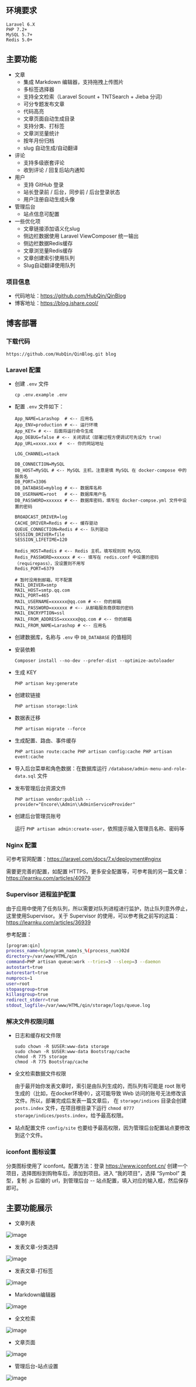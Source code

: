
## 环境要求

```
Laravel 6.X
PHP 7.2+
MySQL 5.7+
Redis 5.0+
```

## 主要功能

- 文章 
  - 集成 Markdown 编辑器，支持拖拽上传图片
  - 多标签选择器
  - 支持全文检索（Laravel Scount + TNTSearch + Jieba 分词）
  - 可分专题发布文章
  - 代码高亮
  - 文章页面自动生成目录
  - 支持分类、打标签
  - 文章浏览量统计
  - 按年月份归档
  - slug 自动生成/自动翻译
- 评论 
  - 支持多级嵌套评论
  - 收到评论 / 回复后站内通知
- 用户 
  - 支持 GitHub 登录
  - 站长登录前 / 后台，同步前 / 后台登录状态
  - 用户注册自动生成头像
- 管理后台 
  - 站点信息可配置
- 一些优化项 
  - 文章链接添加语义化slug
  - 侧边栏数据使用 Laravel ViewComposer 统一输出
  - 侧边栏数据Redis缓存
  - 文章浏览量Redis缓存
  - 文章创建索引使用队列
  - Slug自动翻译使用队列

### 项目信息

- 代码地址：<https://github.com/HubQin/QinBlog>
- 博客地址：<https://blog.ishare.cool/>

## 博客部署

### 下载代码

```
https://github.com/HubQin/QinBlog.git blog
```

### Laravel 配置

- 创建 `.env` 文件
  
  ```
  cp .env.example .env
  ```
- 配置 `.env` 文件如下：
  
  ```
  App_NAME=Larashop  # <-- 应用名
  App_ENV=production # <-- 运行环境
  App_KEY= # <-- 后面将运行命令生成
  App_DEBUG=false # <-- 关闭调试（部署过程方便调试可先设为 true）
  App_URL=xxxx.xxx #  <-- 你的网站地址
  
  LOG_CHANNEL=stack
  
  DB_CONNECTION=MySQL
  DB_HOST=MySQL # <-- MySQL 主机，注意是填 MySQL 在 docker-compose 中的服务名
  DB_PORT=3306
  DB_DATABASE=myblog # <-- 数据库名称
  DB_USERNAME=root   # <-- 数据库用户名
  DB_PASSWORD=xxxxxx # <-- 数据库密码，填写在 docker-compse.yml 文件中设置的密码
  
  BROADCAST_DRIVER=log
  CACHE_DRIVER=Redis # <-- 缓存驱动
  QUEUE_CONNECTION=Redis # <-- 队列驱动
  SESSION_DRIVER=file
  SESSION_LIFETIME=120
  
  Redis_HOST=Redis # <-- Redis 主机，填写规则同 MySQL
  Redis_PASSWORD=xxxxxx # <-- 填写在 redis.conf 中设置的密码（requirepass），没设置则不用写
  Redis_PORT=6379
  
  # 暂时没用到邮箱，可不配置
  MAIL_DRIVER=smtp
  MAIL_HOST=smtp.qq.com
  MAIL_PORT=465
  MAIL_USERNAME=xxxxxx@qq.com # <-- 你的邮箱
  MAIL_PASSWORD=xxxxxx # <-- 从邮箱服务商获取的密码
  MAIL_ENCRYPTION=ssl
  MAIL_FROM_ADDRESS=xxxxxx@qq.com # <-- 你的邮箱
  MAIL_FROM_NAME=Larashop # <-- 应用名 
  ```
- 创建数据库，名称与 `.env` 中 `DB_DATABASE` 的值相同
- 安装依赖
  
  ```
  Composer install --no-dev --prefer-dist --optimize-autoloader
  ```
- 生成 KEY
  
  ```
  PHP artisan key:generate
  ```
- 创建软链接
  
  ```
  PHP artisan storage:link
  ```
- 数据表迁移
  
  ```
  PHP artisan migrate --force
  ```
- 生成配置、路由、事件缓存
  
  ```
  PHP artisan route:cache PHP artisan config:cache PHP artisan event:cache
  ```
- 导入后台菜单和角色数据：在数据库运行 `/database/admin-menu-and-role-data.sql` 文件
- 发布管理后台资源文件
  
  ```
  PHP artisan vendor:publish --provider="Encore\\Admin\\AdminServiceProvider"
  ```
- 创建后台管理员账号
  
  运行 `PHP artisan admin:create-user`，依照提示输入管理员名称、密码等

### Nginx 配置

可参考官网配置：<https://laravel.com/docs/7.x/deployment#nginx>

需要更完善的配置，如配置 HTTPS，更多安全配置等，可参考我的另一篇文章：<https://learnku.com/articles/40979>

### Supervisor 进程监护配置

由于应用中使用了任务队列，所以需要对队列进程进行监护，防止队列意外停止，这里使用Supervisor。关于 Supervisor 的使用，可以参考我之前写的这篇：<https://learnku.com/articles/36939>

参考配置：

```sh
[program:qin]
process_name=%(program_name)s_%(process_num)02d
directory=/var/www/HTML/qin
command=PHP artisan queue:work --tries=3 --sleep=3 --daemon
autostart=true
autorestart=true
numprocs=1
user=root
stopasgroup=true
killasgroup=true
redirect_stderr=true
stdout_logfile=/var/www/HTML/qin/storage/logs/queue.log
```

### 解决文件权限问题

- 日志和缓存权文件限
  
  ```
  sudo chown -R $USER:www-data storage
  sudo chown -R $USER:www-data Bootstrap/cache
  chmod -R 775 storage
  chmod -R 775 Bootstrap/cache
  ```
- 全文检索数据文件权限
  
  由于最开始你发表文章时，索引是由队列生成的，而队列有可能是 root 账号生成的（比如，在docker环境中），这可能导致 Web 访问的账号无法修改该文件。所以，部署完成后发表一篇文章后， 在 `storage/indices` 目录会创建 `posts.index` 文件，在项目根目录下运行 `chmod 0777 storage/indices/posts.index`，给予最高权限。
- 站点配置文件 `config/site` 也要给予最高权限，因为管理后台配置站点要修改到这个文件。

### iconfont 图标设置

分类图标使用了 iconfont。配置方法：登录 <https://www.iconfont.cn/> 创建一个项目，选择图标到购物车后，添加到项目。进入 “我的项目”，选择 “Symbol” 类型，复制 .js 后缀的 url，到管理后台 -- 站点配置，填入对应的输入框，然后保存即可。

## 主要功能展示

- 文章列表

![image](https://cdn.learnku.com/uploads/images/202006/09/27146/zYfQc1TXRm.png!large)

- 发表文章-分类选择

![image](https://cdn.learnku.com/uploads/images/202006/09/27146/sGIu09a6Dk.png!large)

- 发表文章-打标签

![image](https://cdn.learnku.com/uploads/images/202006/09/27146/2tTfRAl0zx.gif!large)

- Markdown编辑器

![image](https://cdn.learnku.com/uploads/images/202006/09/27146/pIgcMkILjK.png!large)

- 全文检索

![image](https://cdn.learnku.com/uploads/images/202006/09/27146/bA5r3g6MYN.png!large)

- 文章页面

![image](https://cdn.learnku.com/uploads/images/202006/09/27146/ljege20hhX.png!large)

- 管理后台-站点设置

![image](https://cdn.learnku.com/uploads/images/202006/09/27146/IzJwyVeqZP.png!large)
